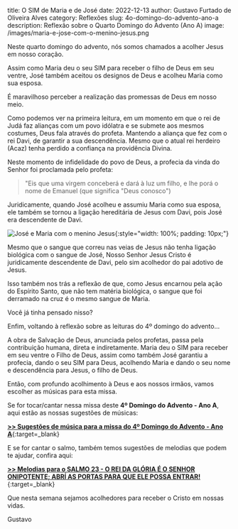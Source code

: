title: O SIM de Maria e de José
date: 2022-12-13
author: Gustavo Furtado de Oliveira Alves
category: Reflexões
slug: 4o-domingo-do-advento-ano-a
description: Reflexão sobre o Quarto Domingo do Advento (Ano A)
image: /images/maria-e-jose-com-o-menino-jesus.png

Neste quarto domingo do advento, nós somos chamados a acolher Jesus em nosso coração.

Assim como Maria deu o seu SIM para receber o filho de Deus em seu ventre,
José também aceitou os designos de Deus e acolheu Maria como sua esposa.

É maravilhoso perceber a realização das promessas de Deus em nosso meio.

Como podemos ver na primeira leitura, em um momento em que o rei de Judá faz alianças com um povo idólatra e se submete aos mesmos costumes, Deus fala através do profeta.
Mantendo a aliança que fez com o rei Davi, de garantir a sua descendência. Mesmo que o atual rei herdeiro (Acaz) tenha perdido a confiança na providência Divina.

Neste momento de infidelidade do povo de Deus, a profecia da vinda do Senhor foi proclamada pelo profeta:

> "Eis que uma virgem conceberá e dará à luz um filho, e lhe porá o nome de Emanuel (que significa "Deus conosco")

Juridicamente, quando José acolheu e assumiu Maria como sua esposa,
ele também se tornou a ligação hereditária de Jesus com Davi,
pois José era descendente de Davi.

![José e Maria com o menino Jesus](https://blog.musicasparamissa.com.br/images/maria-e-jose-com-o-menino-jesus.png){:style="width: 100%; padding: 10px;"}

Mesmo que o sangue que correu nas veias de Jesus não tenha ligação biológica com o
sangue de José, Nosso Senhor Jesus Cristo é juridicamente descendente de Davi,
pelo sim acolhedor do pai adotivo de Jesus.

Isso também nos trás a reflexão de que, como Jesus encarnou pela ação do Espírito Santo,
que não tem matéria biológica, o sangue que foi derramado na cruz é o mesmo sangue de Maria.

Você já tinha pensado nisso?

Enfim, voltando à reflexão sobre as leituras do 4º domingo do advento...

A obra de Salvação de Deus, anunciada pelos profetas, passa pela contribuição humana, direta e indiretamente. Maria deu o SIM para receber em seu ventre o Filho de Deus,
assim como também José garantiu a profecia, dando o seu SIM para Deus, acolhendo Maria e dando o seu nome e descendência para Jesus, o filho de Deus.

Então, com profundo acolhimento à Deus e aos nossos irmãos, vamos escolher as músicas para esta missa.

Se for tocar/cantar nessa missa deste **4º Domingo do Advento - Ano A**,
aqui estão as nossas sugestões de músicas:

[**>> Sugestões de música para a missa do 4º Domingo do Advento - Ano A**](https://musicasparamissa.com.br/sugestoes-para/4o-domingo-do-advento-ano-a/){:target=\_blank}

E se for cantar o salmo, também temos sugestões de melodias que podem te ajudar, confira aqui:

[**>> Melodias para o SALMO 23 - O REI DA GLÓRIA É O SENHOR ONIPOTENTE; ABRÍ AS PORTAS PARA QUE ELE POSSA ENTRAR!**](https://musicasparamissa.com.br/musicas-de/salmo-4o-domingo-do-advento-ano-a/){:target=\_blank}

Que nesta semana sejamos acolhedores para receber o Cristo em nossas vidas.

Gustavo

